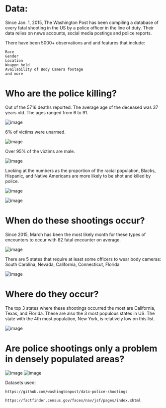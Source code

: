 # Data:

Since Jan. 1, 2015, The Washington Post has been compiling a database of every fatal shooting in the US by a police officer in the line of duty.  Their data relies on news accounts, social media postings and police reports.  

There have been 5000+ observations and and features that include:
    
    Race
    Gender
    Location
    Weapon held
    Availability of Body Camera footage 
    and more


# Who are the police killing?

Out of the 5716 deaths reported.  The average age of the deceased was 37 years old.  The ages ranged from 6 to 91.

![image](https://github.com/sdotjr/Analyzing-Fatal-Police-Shootings/blob/main/images/agehistogram.png)


6% of victims were unarmed.

![image](https://github.com/sdotjr/Analyzing-Fatal-Police-Shootings/blob/main/images/weaponheld.png)

Over 95% of the victims are male.

![image](https://github.com/sdotjr/Analyzing-Fatal-Police-Shootings/blob/main/images/genderstats.png)


Looking at the numbers as the proportion of the racial population, Blacks, Hispanic, and Native Americans are more likely to be shot and killed by police.

![image](https://github.com/sdotjr/Analyzing-Fatal-Police-Shootings/blob/main/images/shootingsbyrace.png)

![image](https://github.com/sdotjr/Analyzing-Fatal-Police-Shootings/blob/main/images/raceproportion.png)


# When do these shootings occur?

Since 2015, March has been the most likely month for these types of encounters to occur with 82 fatal encounter on average.

![image](https://github.com/sdotjr/Analyzing-Fatal-Police-Shootings/blob/main/images/averageshootingspermonth.png)

There are 5 states that require at least some officers to wear body cameras:  
South Carolina, Nevada, California, Connecticut, Florida

![image](https://github.com/sdotjr/Analyzing-Fatal-Police-Shootings/blob/main/images/bodycamera.png)

# Where do they occur?

The top 3 states where these shootings occurred the most are California, Texas, and Florida.  These are also the 3 most populous states in US.  The state with the 4th most population, New York, is relatively low on this list.

![image](https://github.com/sdotjr/Analyzing-Fatal-Police-Shootings/blob/main/images/Shootingsbystate.png)

# Are police shootings only a problem in densely populated areas?

![image](https://github.com/sdotjr/Analyzing-Fatal-Police-Shootings/blob/main/images/totalshootingsmap.png)
![image](https://github.com/sdotjr/Analyzing-Fatal-Police-Shootings/blob/main/images/shootingsbypopulation.png)

Datasets used:  

    https://github.com/washingtonpost/data-police-shootings
                
    https://factfinder.census.gov/faces/nav/jsf/pages/index.xhtml 

